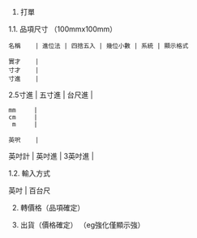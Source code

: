 1. 打單

  1.1. 品項尺寸 （100mmx100mm）

    名稱    | 進位法 | 四捨五入 | 幾位小數 | 系統 | 顯示格式

    實才    | 
    寸才    | 
    寸進    | 
   2.5寸進  | 
   五寸進   | 
   台尺進   | 

    mm     | 
    cm     | 
     m     | 

    英呎    | 
   英吋計   | 
   英吋進   | 
   3英吋進  | 


  1.2. 輸入方式

  英吋 | 百台尺



2. 轉價格（品項確定）


3. 出貨（價格確定）
（eg強化僅顯示強）